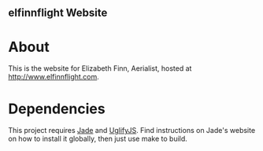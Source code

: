 ## elfinnflight Website

# About

This is the website for Elizabeth Finn, Aerialist, hosted at http://www.elfinnflight.com.

# Dependencies

This project requires [Jade](http://jade-lang.com/) and [UglifyJS](https://github.com/mishoo/UglifyJS2). Find instructions on Jade's website on how to install it globally, then just use make to build.